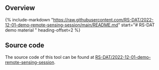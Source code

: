 ## Overview

{% include-markdown "https://raw.githubusercontent.com/RS-DAT/2022-12-01-demo-remote-sensing-session/main/README.md" start="# RS-DAT demo material " heading-offset=2 %}

## Source code

The source code of this tool can be found at [RS-DAT/2022-12-01-demo-remote-sensing-session](https://github.com/RS-DAT/2022-12-01-demo-remote-sensing-session).